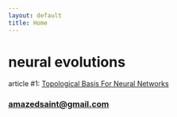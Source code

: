 ```yaml
---
layout: default
title: Home
---
```




# neural evolutions

article #1: [Topological Basis For Neural Networks](/topologicalnn.md)


### amazedsaint@gmail.com